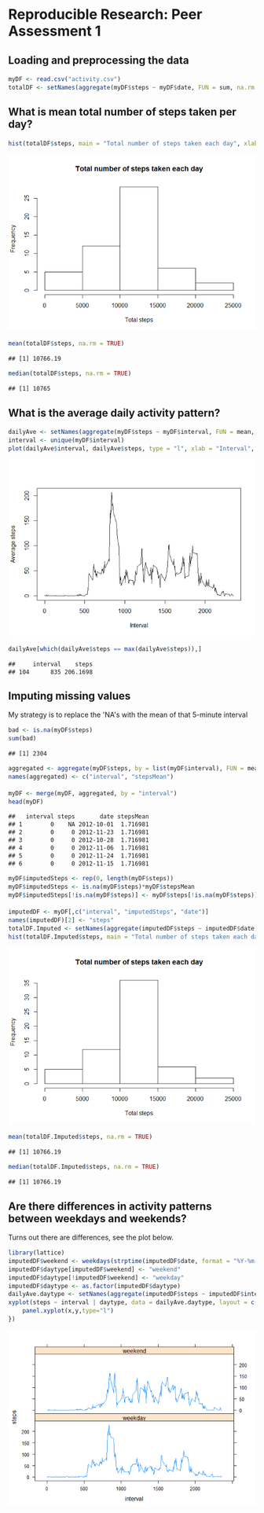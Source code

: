 # Reproducible Research: Peer Assessment 1


## Loading and preprocessing the data

```r
myDF <- read.csv("activity.csv")
totalDF <- setNames(aggregate(myDF$steps ~ myDF$date, FUN = sum, na.rm = TRUE),c("date", "steps"))
```



## What is mean total number of steps taken per day?

```r
hist(totalDF$steps, main = "Total number of steps taken each day", xlab = "Total steps")
```

![](PA1_template_files/figure-html/unnamed-chunk-2-1.png) 

```r
mean(totalDF$steps, na.rm = TRUE)
```

```
## [1] 10766.19
```

```r
median(totalDF$steps, na.rm = TRUE)
```

```
## [1] 10765
```



## What is the average daily activity pattern?

```r
dailyAve <- setNames(aggregate(myDF$steps ~ myDF$interval, FUN = mean, na.rm = TRUE),c("interval", "steps"))
interval <- unique(myDF$interval)
plot(dailyAve$interval, dailyAve$steps, type = "l", xlab = "Interval", ylab = "Average steps")
```

![](PA1_template_files/figure-html/unnamed-chunk-3-1.png) 

```r
dailyAve[which(dailyAve$steps == max(dailyAve$steps)),]
```

```
##     interval    steps
## 104      835 206.1698
```



## Imputing missing values
My strategy is to replace the 'NA's with the mean of that 5-minute interval

```r
bad <- is.na(myDF$steps)
sum(bad)
```

```
## [1] 2304
```

```r
aggregated <- aggregate(myDF$steps, by = list(myDF$interval), FUN = mean, na.rm = TRUE )
names(aggregated) <- c("interval", "stepsMean")

myDF <- merge(myDF, aggregated, by = "interval")
head(myDF)
```

```
##   interval steps       date stepsMean
## 1        0    NA 2012-10-01  1.716981
## 2        0     0 2012-11-23  1.716981
## 3        0     0 2012-10-28  1.716981
## 4        0     0 2012-11-06  1.716981
## 5        0     0 2012-11-24  1.716981
## 6        0     0 2012-11-15  1.716981
```

```r
myDF$imputedSteps <- rep(0, length(myDF$steps))
myDF$imputedSteps <- is.na(myDF$steps)*myDF$stepsMean
myDF$imputedSteps[!is.na(myDF$steps)] <- myDF$steps[!is.na(myDF$steps)]

imputedDF <- myDF[,c("interval", "imputedSteps", "date")]
names(imputedDF)[2] <- "steps"
totalDF.Imputed <- setNames(aggregate(imputedDF$steps ~ imputedDF$date, FUN = sum, na.rm = TRUE),c("date", "steps"))
hist(totalDF.Imputed$steps, main = "Total number of steps taken each day", xlab = "Total steps")
```

![](PA1_template_files/figure-html/unnamed-chunk-4-1.png) 

```r
mean(totalDF.Imputed$steps, na.rm = TRUE)
```

```
## [1] 10766.19
```

```r
median(totalDF.Imputed$steps, na.rm = TRUE)
```

```
## [1] 10766.19
```


## Are there differences in activity patterns between weekdays and weekends?
Turns out there are differences, see the plot below.

```r
library(lattice)
imputedDF$weekend <- weekdays(strptime(imputedDF$date, format = "%Y-%m-%d")) %in% c("Saturday","Sunday")
imputedDF$daytype[imputedDF$weekend] <- "weekend" 
imputedDF$daytype[!imputedDF$weekend] <- "weekday" 
imputedDF$daytype <- as.factor(imputedDF$daytype)
dailyAve.daytype <- setNames(aggregate(imputedDF$steps ~ imputedDF$interval + imputedDF$daytype, FUN = mean, na.rm = TRUE),c("interval","daytype", "steps"))
xyplot(steps ~ interval | daytype, data = dailyAve.daytype, layout = c(1,2), panel = function(x, y, ...) {
    panel.xyplot(x,y,type="l")
})
```

![](PA1_template_files/figure-html/unnamed-chunk-5-1.png) 
